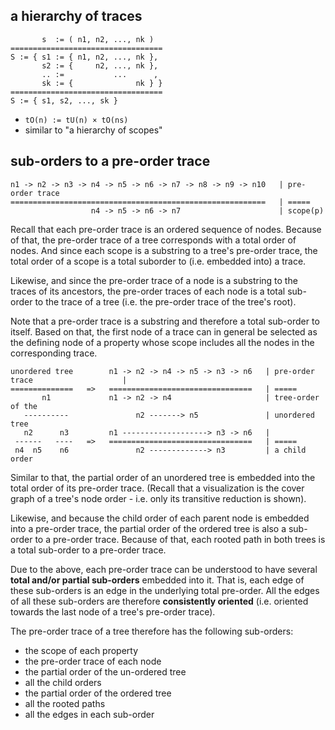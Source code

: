 
<!-- ======================================================================= -->
## a hierarchy of traces

```
       s  := ( n1, n2, ..., nk )
==================================
S := { s1 := { n1, n2, ..., nk },
       s2 := {     n2, ..., nk },
       .. :=           ...      ,
       sk := {              nk } }
==================================
S := { s1, s2, ..., sk }
```

* `tO(n) := tU(n) × tO(ns)`
* similar to "a hierarchy of scopes"

<!-- ======================================================================= -->
## sub-orders to a pre-order trace

```
n1 -> n2 -> n3 -> n4 -> n5 -> n6 -> n7 -> n8 -> n9 -> n10   | pre-order trace
=========================================================   | =====
                  n4 -> n5 -> n6 -> n7                      | scope(p)
```

Recall that each pre-order trace is an ordered sequence of nodes. Because of
that, the pre-order trace of a tree corresponds with a total order of nodes.
And since each scope is a substring to a tree's pre-order trace, the total
order of a scope is a total suborder to (i.e. embedded into) a trace.

Likewise, and since the pre-order trace of a node is a substring to the traces
of its ancestors, the pre-order traces of each node is a total sub-order to
the trace of a tree (i.e. the pre-order trace of the tree's root).

Note that a pre-order trace is a substring and therefore a total sub-order to
itself. Based on that, the first node of a trace can in general be selected
as the defining node of a property whose scope includes all the nodes in the
corresponding trace.

```
unordered tree        n1 -> n2 -> n4 -> n5 -> n3 -> n6   | pre-order trace                    |
==============   =>   ================================   | =====
       n1             n1 -> n2 -> n4                     | tree-order of the
   ----------               n2 -------> n5               | unordered tree
   n2      n3         n1 -------------------> n3 -> n6   |
 ------   ----   =>   ================================   | =====
 n4  n5    n6               n2 -------------> n3         | a child order
```

Similar to that, the partial order of an unordered tree is embedded into the
total order of its pre-order trace. (Recall that a visualization is the cover
graph of a tree's node order - i.e. only its transitive reduction is shown).

Likewise, and because the child order of each parent node is embedded into
a pre-order trace, the partial order of the ordered tree is also a sub-order
to a pre-order trace. Because of that, each rooted path in both trees is a
total sub-order to a pre-order trace.

Due to the above, each pre-order trace can be understood to have several
**total and/or partial sub-orders** embedded into it. That is, each edge
of these sub-orders is an edge in the underlying total pre-order. All the
edges of all these sub-orders are therefore **consistently oriented**
(i.e. oriented towards the last node of a tree's pre-order trace).

The pre-order trace of a tree therefore has the following sub-orders:

* the scope of each property
* the pre-order trace of each node
* the partial order of the un-ordered tree
* all the child orders
* the partial order of the ordered tree
* all the rooted paths
* all the edges in each sub-order
